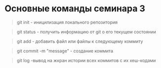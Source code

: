 # Основные команды семинара 3

> git init - иницилизация локального репозитория

> git status - получить информацию от git о его текущем состоянии

> git add - добавить файл или файлы к следующему коммиту

> git commit -m "message" - создание коммита

> git log -вывод на жкран истории всех коммитов с их хеш-кодами
